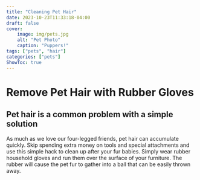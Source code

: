 ```yaml
---
title: "Cleaning Pet Hair"
date: 2023-10-23T11:33:18-04:00
draft: false
cover:
    image: img/pets.jpg
    alt: "Pet Photo"
    caption: "Puppers!"
tags: ["pets", "hair"]
categories: ["pets"]
ShowToc: true
---
```


# Remove Pet Hair with Rubber Gloves
## Pet hair is a common problem with a simple solution

As much as we love our four-legged friends, pet hair can accumulate quickly. Skip spending extra money on tools and special attachments and use this simple hack to clean up after your fur babies. Simply wear rubber household gloves and run them over the surface of your furniture. The rubber will cause the pet fur to gather into a ball that can be easily thrown away.